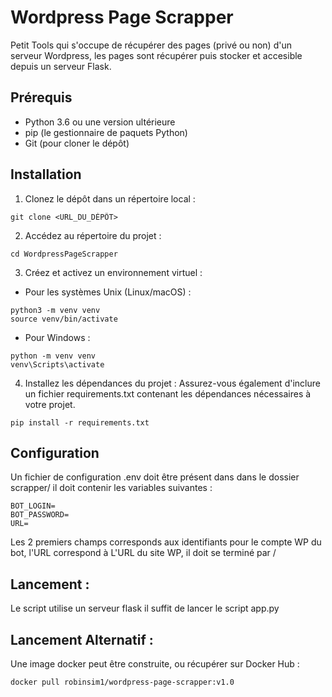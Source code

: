 # Wordpress Page Scrapper  
Petit Tools qui s'occupe de récupérer des pages (privé ou non) d'un serveur Wordpress, les pages sont récupérer puis stocker et accesible depuis un serveur Flask.  
## Prérequis

- Python 3.6 ou une version ultérieure
- pip (le gestionnaire de paquets Python)
- Git (pour cloner le dépôt)

## Installation

1. Clonez le dépôt dans un répertoire local :
```
git clone <URL_DU_DÉPÔT>
```
2. Accédez au répertoire du projet :
```
cd WordpressPageScrapper
```
3. Créez et activez un environnement virtuel :

- Pour les systèmes Unix (Linux/macOS) :
```
python3 -m venv venv
source venv/bin/activate
```
- Pour Windows :  
```
python -m venv venv
venv\Scripts\activate
```

4. Installez les dépendances du projet :
Assurez-vous également d'inclure un fichier requirements.txt contenant les dépendances nécessaires à votre projet.
```
pip install -r requirements.txt
```

## Configuration  
Un fichier de configuration .env doit être présent dans dans le dossier scrapper/
il doit contenir les variables suivantes : 
```
BOT_LOGIN=
BOT_PASSWORD=
URL=
```
Les 2 premiers champs corresponds aux identifiants pour le compte WP du bot, 
l'URL correspond à L'URL du site WP, il doit se terminé par /

## Lancement :  
Le script utilise un serveur flask il suffit de lancer le script app.py

## Lancement Alternatif :
Une image docker peut être construite, ou récupérer sur Docker Hub :
```
docker pull robinsim1/wordpress-page-scrapper:v1.0
```